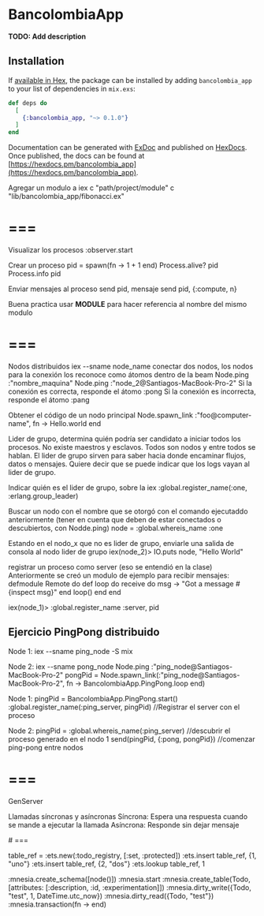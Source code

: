 # BancolombiaApp

**TODO: Add description**

## Installation

If [available in Hex](https://hex.pm/docs/publish), the package can be installed
by adding `bancolombia_app` to your list of dependencies in `mix.exs`:

```elixir
def deps do
  [
    {:bancolombia_app, "~> 0.1.0"}
  ]
end
```

Documentation can be generated with [ExDoc](https://github.com/elixir-lang/ex_doc)
and published on [HexDocs](https://hexdocs.pm). Once published, the docs can
be found at [https://hexdocs.pm/bancolombia_app](https://hexdocs.pm/bancolombia_app).

Agregar un modulo a iex
c "path/project/module"
c "lib/bancolombia_app/fibonacci.ex"

# ===
Visualizar los procesos
:observer.start

Crear un proceso
pid = spawn(fn -> 1 + 1 end)
Process.alive? pid
Process.info pid

Enviar mensajes al proceso
send pid, mensaje
send pid, {:compute, n}

Buena practica usar __MODULE__ para hacer referencia al nombre del mismo modulo

# ===

Nodos distribuidos
iex --sname node_name
conectar dos nodos, los nodos para la conexión los reconoce como átomos dentro de la beam
Node.ping :"nombre_maquina"
Node.ping :"node_2@Santiagos-MacBook-Pro-2"
Si la conexión es correcta, responde el átomo :pong
Si la conexión es incorrecta, responde el átomo :pang

Obtener el código de un nodo principal
Node.spawn_link :"foo@computer-name", fn -> Hello.world end

Lider de grupo, determina quién podría ser candidato a iniciar todos los procesos. 
No existe maestros y esclavos. Todos son nodos y entre todos se hablan.
El lider de grupo sirven para saber hacia donde encaminar flujos, datos o mensajes.
Quiere decir que se puede indicar que los logs vayan al lider de grupo.

Indicar quién es el lider de grupo, sobre la iex 
:global.register_name(:one, :erlang.group_leader)

Buscar un nodo con el nombre que se otorgó con el comando ejecutaddo anteriormente (tener en cuenta que deben de estar conectados o descubiertos, con Nodde.ping)
node = :global.whereis_name :one

Estando en el nodo_x que no es lider de grupo, enviarle una salida de consola al nodo lider de grupo
iex(node_2)> IO.puts node, "Hello World"

registrar un proceso como server (eso se entendió en la clase)
Anteriormente se creó un modulo de ejemplo para recibir mensajes:
defmodule Remote do
  def loop do
    receive do
      msg -> "Got a message #{inspect msg}"
    end
    loop()
  end
end

iex(node_1)> :global.register_name :server, pid

## Ejercicio PingPong distribuido
Node 1:
iex --sname ping_node -S mix

Node 2:
iex --sname pong_node
Node.ping :"ping_node@Santiagos-MacBook-Pro-2"
pongPid = Node.spawn_link(:"ping_node@Santiagos-MacBook-Pro-2", fn -> BancolombiaApp.PingPong.loop end)

Node 1:
pingPid = BancolombiaApp.PingPong.start()
:global.register_name(:ping_server, pingPid) //Registrar el server con el proceso

Node 2:
pingPid = :global.whereis_name(:ping_server) //descubrir el proceso generado en el nodo 1
send(pingPid, {:pong, pongPid}) //comenzar ping-pong entre nodos
# ===

GenServer

Llamadas síncronas y asíncronas
Síncrona: Espera una respuesta cuando se mande a ejecutar la llamada
Asíncrona: Responde sin dejar mensaje

# ===

table_ref = :ets.new(:todo_registry, [:set, :protected])
:ets.insert table_ref, {1, "uno"}
:ets.insert table_ref, {2, "dos"}
:ets.lookup table_ref, 1

:mnesia.create_schema([node()])
:mnesia.start
:mnesia.create_table(Todo, [attributes: [:description, :id, :experimentation]])
:mnesia.dirty_write({Todo, "test", 1, DateTime.utc_now})
:mnesia.dirty_read({Todo, "test"})
:mnesia.transaction(fn -> end)
